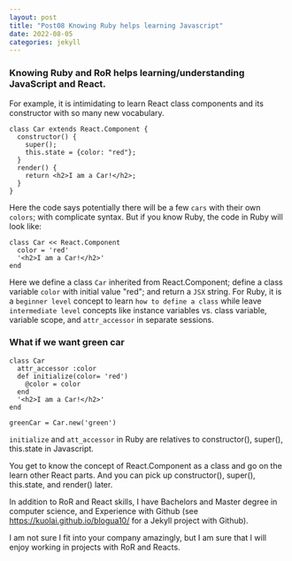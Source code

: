 ```yaml
---
layout: post
title: "Post08 Knowing Ruby helps learning Javascript"
date: 2022-08-05
categories: jekyll
---
```


### Knowing Ruby and RoR helps learning/understanding JavaScript and React.

For example, it is intimidating to learn React class components and its constructor with so many new vocabulary.

```
class Car extends React.Component {
  constructor() {
    super();
    this.state = {color: "red"};
  }
  render() {
    return <h2>I am a Car!</h2>;
  }
}
```

Here the code says potentially there will be a few `cars` with their own `colors`; with complicate syntax.
But if you know Ruby, the code in Ruby will look like:

```
class Car << React.Component
  color = 'red'
  '<h2>I am a Car!</h2>'
end
```

Here we define a class `Car` inherited from React.Component; define a class variable `color` with initial value "red";
and return a `JSX` string. For Ruby, it is a `beginner level` concept to learn `how to define a class` while leave `intermediate level` concepts like instance variables vs. class variable, variable scope, and `attr_accessor` in separate
sessions.

### What if we want green car

```
class Car
  attr_accessor :color
  def initialize(color= 'red')
    @color = color
  end
  '<h2>I am a Car!</h2>'
end

greenCar = Car.new('green')
```

`initialize` and `att_accessor` in Ruby are relatives to constructor(), super(), this.state in Javascript.

You get to know the concept of React.Component as a class and go on the learn other React parts.
And you can pick up constructor(), super(), this.state, and render() later.

In addition to RoR and React skills, I have Bachelors and Master degree in computer science,
and Experience with Github (see https://kuolai.github.io/blogua10/ for a Jekyll project with Github).

I am not sure I fit into your company amazingly, but I am sure that I will enjoy working in projects
with RoR and Reacts.
